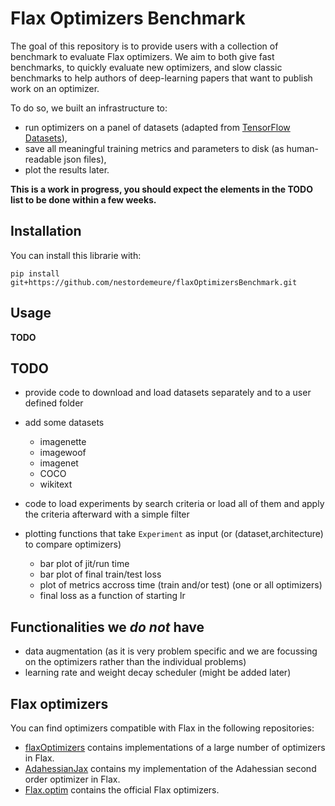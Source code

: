 # Flax Optimizers Benchmark

The goal of this repository is to provide users with a collection of benchmark to evaluate Flax optimizers.
We aim to both give fast benchmarks, to quickly evaluate new optimizers, and slow classic benchmarks to help authors of deep-learning papers that want to publish work on an optimizer.

To do so, we built an infrastructure to:
- run optimizers on a panel of datasets (adapted from [TensorFlow Datasets](https://www.tensorflow.org/datasets/overview)), 
- save all meaningful training metrics and parameters to disk (as human-readable json files),
- plot the results later.

**This is a work in progress, you should expect the elements in the TODO list to be done within a few weeks.**

## Installation

You can install this librarie with:

```
pip install git+https://github.com/nestordemeure/flaxOptimizersBenchmark.git
```

## Usage

**TODO**

## TODO

- provide code to download and load datasets separately and to a user defined folder

- add some datasets
  - imagenette
  - imagewoof
  - imagenet
  - COCO
  - wikitext

- code to load experiments by search criteria
  or load all of them and apply the criteria afterward with a simple filter

- plotting functions that take `Experiment` as input (or (dataset,architecture) to compare optimizers)
  - bar plot of jit/run time
  - bar plot of final train/test loss
  - plot of metrics accross time (train and/or test) (one or all optimizers)
  - final loss as a function of starting lr

## Functionalities we *do not* have

- data augmentation (as it is very problem specific and we are focussing on the optimizers rather than the individual problems)
- learning rate and weight decay scheduler (might be added later)

## Flax optimizers

You can find optimizers compatible with Flax in the following repositories:

- [flaxOptimizers](https://github.com/nestordemeure/flaxOptimizers) contains implementations of a large number of optimizers in Flax.
- [AdahessianJax](https://github.com/nestordemeure/AdaHessianJax) contains my implementation of the Adahessian second order optimizer in Flax.
- [Flax.optim](https://github.com/google/flax/tree/master/flax/optim) contains the official Flax optimizers.

